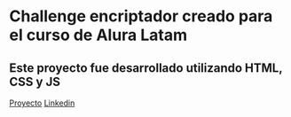 <h1>Challenge encriptador creado para el curso de Alura Latam </h1>

<h2> Este proyecto fue desarrollado utilizando HTML, CSS y JS </h2>

[Proyecto](https://melanystrack.github.io/challengeEncriptador/)
[Linkedin](https://www.linkedin.com/in/melany-strack)